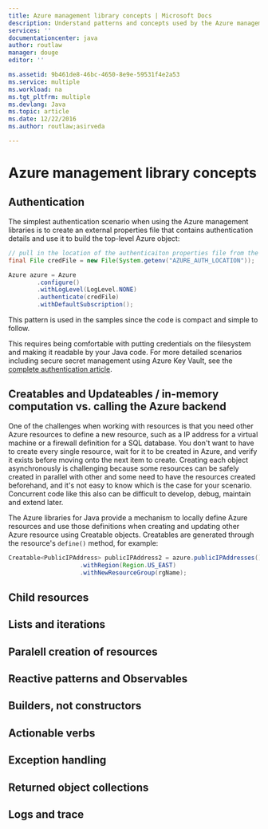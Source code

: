 ```yaml
---
title: Azure management library concepts | Microsoft Docs
description: Understand patterns and concepts used by the Azure management libraries for Java
services: ''
documentationcenter: java
author: routlaw
manager: douge
editor: ''

ms.assetid: 9b461de8-46bc-4650-8e9e-59531f4e2a53
ms.service: multiple
ms.workload: na
ms.tgt_pltfrm: multiple
ms.devlang: Java
ms.topic: article
ms.date: 12/22/2016
ms.author: routlaw;asirveda

---
```


# Azure management library concepts

## Authentication

The simplest authentication scenario when using the Azure management libraries is to create an external properties file that contains authentication details and use it to build the top-level Azure object:

```java
// pull in the location of the authenticaiton properties file from the environment 
final File credFile = new File(System.getenv("AZURE_AUTH_LOCATION"));

Azure azure = Azure
        .configure()
        .withLogLevel(LogLevel.NONE)
        .authenticate(credFile)
        .withDefaultSubscription();
```

This pattern is used in the samples since the code is compact and simple to follow.

This requires being comfortable with putting credentials on the filesystem and making it readable by your Java code. For more detailed scenarios including secure secret management using Azure Key Vault, see the [complete authentication article](authentication.md).

## Creatables and Updateables / in-memory computation vs. calling the Azure backend

One of the challenges when working with resources is that you need other Azure resources to define a new resource, such as a IP address for a virtual machine or a firewall definition for a SQL database. 
You don't want to have to create every single resource, wait for it to be created in Azure,  and verify it exists before moving onto the next item to create. Creating each object asynchronously is challenging because some resources can be safely created in parallel with other and some need to have the resources created beforehand, and it's not easy to know which is the case for your scenario. Concurrent code like this also can be difficult to develop, debug, maintain and extend later.

The Azure libraries for Java provide a mechanism to locally define Azure resources and use those definitions when creating and updating other Azure resource using Creatable objects. Creatables are generated through the resource's `define()` method, for example:

```java
Creatable<PublicIPAddress> publicIPAddress2 = azure.publicIPAddresses().define(publicIPAddressName2)
                    .withRegion(Region.US_EAST)
                    .withNewResourceGroup(rgName);
```


## Child resources

## Lists and iterations

## Paralell creation of resources

## Reactive patterns and Observables

## Builders, not constructors

## Actionable verbs

## Exception handling

## Returned object collections

## Logs and trace
